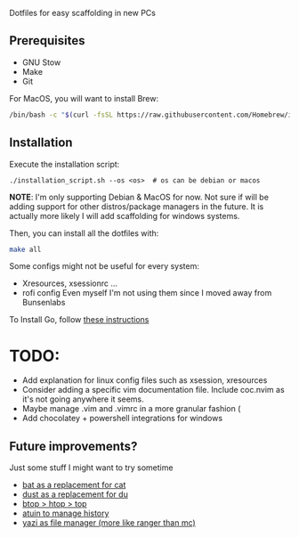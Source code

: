 Dotfiles for easy scaffolding in new PCs

## Prerequisites
- GNU Stow
- Make
- Git

For MacOS, you will want to install Brew:
```bash
/bin/bash -c "$(curl -fsSL https://raw.githubusercontent.com/Homebrew/install/HEAD/install.sh)"
```


## Installation
Execute the installation script:
```
./installation_script.sh --os <os>  # os can be debian or macos
```
**NOTE**: I'm only supporting Debian & MacOS for now. Not sure if will be adding support for other distros/package managers in the future.
It is actually more likely I will add scaffolding for windows systems.

Then, you can install all the dotfiles with:
```bash
make all
```

Some configs might not be useful for every system:
- Xresources, xsessionrc ...
- rofi config
Even myself I'm not using them since I moved away from Bunsenlabs

To Install Go, follow [these instructions](https://medium.com/@unlair/setting-up-golang-on-linux-the-right-way-c546b212dd48)

# TODO:
- Add explanation for linux config files such as xsession, xresources
- Consider adding a specific vim documentation file. Include coc.nvim as it's not going anywhere it seems.
- Maybe manage .vim and .vimrc in a more granular fashion (
- Add chocolatey + powershell integrations for windows

## Future improvements?
Just some stuff I might want to try sometime
- [bat as a replacement for cat](https://github.com/sharkdp/bat)
- [dust as a replacement for du](https://github.com/bootandy/dust)
- [btop > htop > top](https://github.com/aristocratos/btop)
- [atuin to manage history](https://github.com/atuinsh/atuin)
- [yazi as file manager (more like ranger than mc)](https://github.com/sxyazi/yazi)
